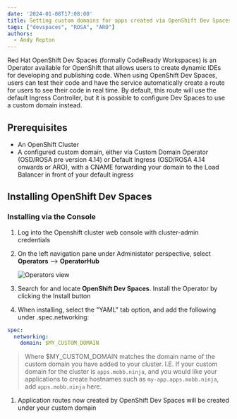 ```yaml
---
date: '2024-01-08T17:08:00'
title: Setting custom domains for apps created via OpenShift Dev Spaces
tags: ["devspaces", "ROSA", "ARO"]
authors:
  - Andy Repton
---
```


Red Hat OpenShift Dev Spaces (formally CodeReady Workspaces) is an Operator available for OpenShift that allows users to create dynamic IDEs for developing and publishing code. When using OpenShift Dev Spaces, users can test their code and have the service automatically create a route for users to see their code in real time. By default, this route will use the default Ingress Controller, but it is possible to configure Dev Spaces to use a custom domain instead.

## Prerequisites

* An OpenShift Cluster
* A configured custom domain, either via Custom Domain Operator (OSD/ROSA pre version 4.14) or Default Ingress (OSD/ROSA 4.14 onwards or ARO), with a CNAME forwarding your domain to the Load Balancer in front of your default ingress

## Installing OpenShift Dev Spaces

### Installing via the Console

1. Log into the Openshift cluster web console with cluster-admin credentials

1. On the left navigation pane under Administator perspective, select **Operators** --> **OperatorHub**

   ![Operators view](../cost-management/images/operators_view.png)

1. Search for and locate **OpenShift Dev Spaces**. Install the Operator by clicking the Install button

1. When installing, select the "YAML" tab option, and add the following under .spec.networking:

  ```yaml
  spec:
    networking:
      domain: $MY_CUSTOM_DOMAIN
  ```
  > Where $MY_CUSTOM_DOMAIN matches the domain name of the custom domain you have added to your cluster. I.E. If your custom domain for the cluster is `apps.mobb.ninja`, and you would like your applications to create hostnames such as `my-app.apps.mobb.ninja`, add `apps.mobb.ninja` here.

1. Application routes now created by OpenShift Dev Spaces will be created under your custom domain
